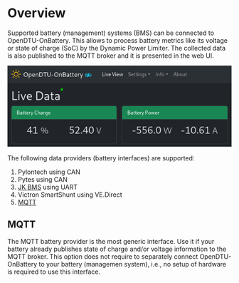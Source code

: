 # Overview

Supported battery (management) systems (BMS) can be connected to
OpenDTU-OnBattery. This allows to process battery metrics like its voltage or
state of charge (SoC) by the Dynamic Power Limiter. The collected data is also
published to the MQTT broker and it is presented in the web UI.

![Battery Totals](../assets/images/hardware/battery_totals_live_view.png)

The following data providers (battery interfaces) are supported:

1. Pylontech using CAN
2. Pytes using CAN
3. [JK BMS](jkbms/index.md) using UART
4. Victron SmartShunt using VE.Direct
5. [MQTT](#mqtt)

## MQTT

The MQTT battery provider is the most generic interface. Use it if your battery already
publishes state of charge and/or voltage information to the MQTT broker. This option does
not require to separately connect OpenDTU-OnBattery to your battery (managemen
system), i.e., no setup of hardware is required to use this interface.
